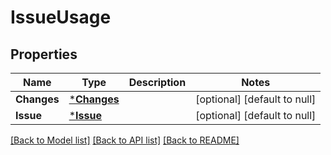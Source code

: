 # IssueUsage

## Properties
Name | Type | Description | Notes
------------ | ------------- | ------------- | -------------
**Changes** | [***Changes**](changes.md) |  | [optional] [default to null]
**Issue** | [***Issue**](Issue.md) |  | [optional] [default to null]

[[Back to Model list]](../README.md#documentation-for-models) [[Back to API list]](../README.md#documentation-for-api-endpoints) [[Back to README]](../README.md)


